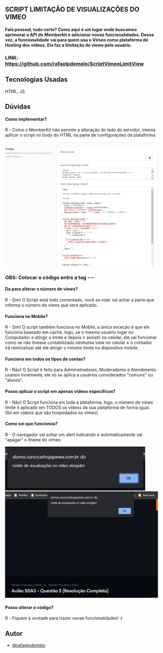 ## SCRIPT LIMITAÇÃO DE VISUALIZAÇÕES DO VIMEO 

#### Fala pessoal, tudo certo? Como aqui é um lugar onde buscamos aprimorar a API do Memberkit e adicionar novas funcionalidades. Dessa vez, a funcionalidade vai para quem usa o Vímeo como plataforma de Hosting dos vídeos. Ela faz a limitação de views pelo usuário.

### LINK: https://github.com/rafaelpdemelo/ScriptVimeoLimitView
## Tecnologias Usadas

 HTML, JS




## Dúvidas

#### Como implementar?

R - Como o MemberKit não permite a alteração do lado do servidor, iremos aplicar o script no body do HTML na parte de configurações da plataforma.

![ONDE APLICAR](https://github.com/rafaelpdemelo/ScriptVimeoLimitView/blob/main/images/ondeaplicar.png)

### OBS: Colocar o código entre a tag <body> --- </body>

#### Da para alterar o número de views?

R - Sim! O Script está todo comentado, você ao rolar vai achar a parte que informa o número de views que será aplicado. 

#### Funciona no Mobile?

R - Sim! O script também funciona no Mobile, a única exceção é que ele funciona baseado em cache, logo, se o mesmo usuário logar no Computador e atingir o limite e depois ir assistir no celular, ele vai funcionar como se não tivesse contabilizado nenhuma view no celular e o contador irá reinicializar até ele atingir o mesmo limite no dispositivo mobile.

#### Funciona em todos os tipos de contas?

R - Não! O Script é feito para Administradores, Moderadores e Atendimento usarem livremente, ele só se aplica a usuários considerados "comuns" ou "alunos".

#### Posso aplicar o script em apenas vídeos específicos?

R - Não! O Script funciona em toda a plataforma, logo, o número de views limite é aplicado em TODOS os vídeos da sua plataforma de forma igual. (Só em vídeos que são hospedados no vimeo)

#### Como sei que funcionou?

R - O navegador vai soltar um alert indicando e automaticamente vai "apagar" o iframe do vimeo.

![POPUP](https://github.com/rafaelpdemelo/ScriptVimeoLimitView/blob/main/images/popup.png)
![IFRAME APAGADO](https://github.com/rafaelpdemelo/ScriptVimeoLimitView/blob/main/images/remocaoiframe.png)

#### Posso alterar o código?

R - Fiquem à vontade para trazer novas funcionalidades! :) 




## Autor

- [@rafaelpdemelo](https://www.github.com/rafaelpdemelo)


